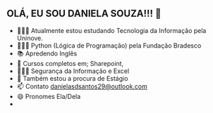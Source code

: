 ## OLÁ, EU SOU DANIELA SOUZA!!! 👋


- 👩🏽‍🎓 Atualmente estou estudando Tecnologia da Informação pela Uninove.
- 👩🏽‍💻 Python (Lógica de Programação) pela Fundação Bradesco
- 📚 Apredendo Inglês
- 🧐 Cursos completos em; Sharepoint,
- 👩🏽‍🎓 Segurança da Informação e Excel
- 👯 Também estou a procura de Estágio
- 📫 Contato danielasdsantos29@outlook.com
- 😄 Pronomes Ela/Dela
- 
  

